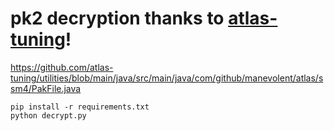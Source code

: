 
# pk2 decryption thanks to [atlas-tuning](https://github.com/atlas-tuning)!
https://github.com/atlas-tuning/utilities/blob/main/java/src/main/java/com/github/manevolent/atlas/ssm4/PakFile.java

```
pip install -r requirements.txt
python decrypt.py


```